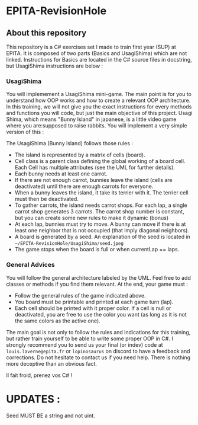 # EPITA-RevisionHole

## About this repository

This repository is a C# exercises set I made to train first year (SUP) at EPITA. It is composed of two parts (Basics and UsagiShima) which are not linked. Instructions for Basics are located in the C# source files in docstring, but UsagiShima instructions are below : 


### UsagiShima

You will implemement a UsagiShima mini-game. The main point is for you to understand how OOP works and how to create a relevant OOP architecture. In this training, we will not give you the exact instructions for every methods and functions you will code, but just the main objective of this project.
Usagi Shima, which means "Bunny Island" in japanese, is a little video game where you are:supposed to raise rabbits. You will implement a very simple version of this : 

The UsagiShima (Bunny Island) follows those rules : 
- The island is represented by a matrix of cells (board).
- Cell class is a parent class defining the global working of a board cell. Each Cell has multiple attributes (see the UML for further details).
- Each bunny needs at least one carrot.
- If there are not enough carrot, bunnies leave the island (cells are deactivated) until there are enough carrots for everyone.
- When a bunny leaves the island, it take its terrier with it. The terrier cell must then be deactivated.
- To gather carrots, the island needs carrot shops. For each lap, a single carrot shop generates 3 carrots. The carrot shop number is constant, but you can create some new rules to make it dynamic (bonus)
- At each lap, bunnies must try to move. A bunny can move if there is at least one neighbor that is not occupied (that imply diagonal neighbors).
- A board is generated by a seed. An explanation of the seed is located in `~/EPITA-RevisionHole/UsagiShima/seed.jpeg`
- The game stops when the board is full or when currentLap == laps.

### General Advices

You will follow the general architecture labeled by the UML. Feel free to add classes or methods if you find them relevant. At the end, your game must : 
- Follow the general rules of the game indicated above.
- You board must be printable and printed at each game turn (lap).
- Each cell should be printed with it proper color. If a cell is null or deactivated, you are free to use the color you want (as long as it is not the same colors as the active one).

The main goal is not only to follow the rules and indications for this training, but rather train yourself to be able to write some proper OOP in C#.
I strongly recommend you to send us your final (or indev) code at `louis.laverne@epita.fr` or `lopinosaurus` on discord to have a feedback and corrections.
Do not hesitate to contact us if you need help. There is nothing more deceptive than an obvious fact.

Il fait froid, prenez vos C# !



# UPDATES : 
Seed MUST BE a string and not uint.
